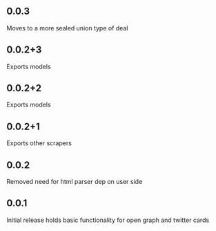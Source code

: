 ## 0.0.3
Moves to a more sealed union type of deal

## 0.0.2+3
Exports models

## 0.0.2+2
Exports models

## 0.0.2+1
Exports other scrapers

## 0.0.2
Removed need for html parser dep on user side

## 0.0.1

Initial release holds basic functionality for open graph and twitter cards
